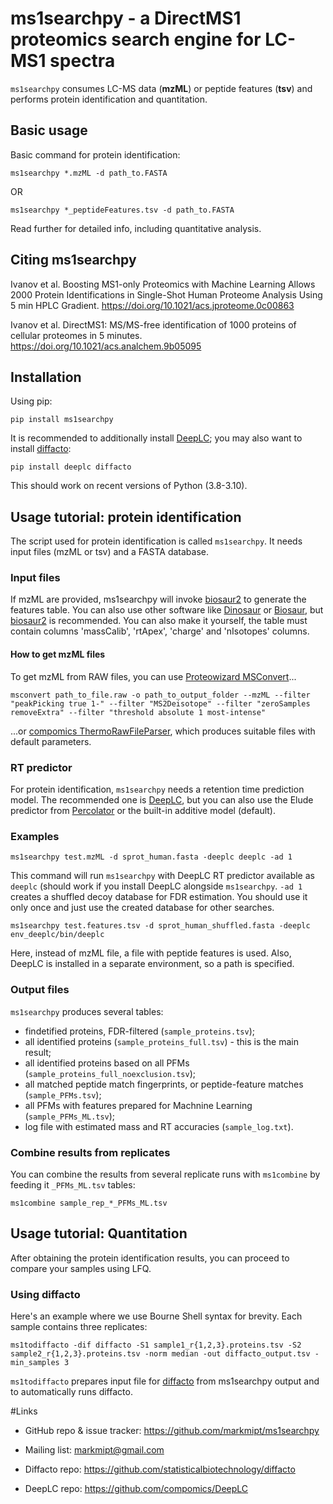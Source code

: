 # ms1searchpy - a DirectMS1 proteomics search engine for LC-MS1 spectra

`ms1searchpy` consumes LC-MS data (**mzML**) or peptide features (**tsv**) and performs protein identification and quantitation.

## Basic usage

Basic command for protein identification:

    ms1searchpy *.mzML -d path_to.FASTA

OR

    ms1searchpy *_peptideFeatures.tsv -d path_to.FASTA

Read further for detailed info, including quantitative analysis.

## Citing ms1searchpy

Ivanov et al. Boosting MS1-only Proteomics with Machine Learning Allows 2000 Protein Identifications in Single-Shot Human Proteome Analysis Using 5 min HPLC Gradient. https://doi.org/10.1021/acs.jproteome.0c00863

Ivanov et al. DirectMS1: MS/MS-free identification of 1000 proteins of cellular proteomes in 5 minutes. https://doi.org/10.1021/acs.analchem.9b05095

## Installation

Using pip:

    pip install ms1searchpy

It is recommended to additionally install [DeepLC](https://github.com/compomics/DeepLC); you may also want to install
[diffacto](https://github.com/statisticalbiotechnology/diffacto):

    pip install deeplc diffacto

This should work on recent versions of Python (3.8-3.10).

## Usage tutorial: protein identification

The script used for protein identification is called `ms1searchpy`. It needs input files (mzML or tsv) and a FASTA database.

### Input files

If mzML are provided, ms1searchpy will invoke [biosaur2](https://github.com/markmipt/biosaur2) to generate the features table.
You can also use other software like [Dinosaur](https://github.com/fickludd/dinosaur) or [Biosaur](https://github.com/abdrakhimov1/Biosaur),
but [biosaur2](https://github.com/markmipt/biosaur2) is recommended. You can also make it yourself,
the table must contain columns 'massCalib', 'rtApex', 'charge' and 'nIsotopes' columns.

#### How to get mzML files

To get mzML from RAW files, you can use [Proteowizard MSConvert](https://proteowizard.sourceforge.io/download.html)...

    msconvert path_to_file.raw -o path_to_output_folder --mzML --filter "peakPicking true 1-" --filter "MS2Deisotope" --filter "zeroSamples removeExtra" --filter "threshold absolute 1 most-intense"

...or [compomics ThermoRawFileParser](https://github.com/compomics/ThermoRawFileParser), which produces suitable files
with default parameters.

### RT predictor

For protein identification, `ms1searchpy` needs a retention time prediction model. The recommended one is [DeepLC](https://github.com/compomics/DeepLC),
but you can also use the Elude predictor from [Percolator](https://github.com/percolator/percolator) or the built-in additive model (default).

### Examples

    ms1searchpy test.mzML -d sprot_human.fasta -deeplc deeplc -ad 1

This command will run `ms1searchpy` with DeepLC RT predictor available as `deeplc` (should work if you install DeepLC
alongside `ms1searchpy`. `-ad 1` creates a shuffled decoy database for FDR estimation.
You should use it only once and just use the created database for other searches.

    ms1searchpy test.features.tsv -d sprot_human_shuffled.fasta -deeplc env_deeplc/bin/deeplc

Here, instead of mzML file, a file with peptide features is used. Also, DeepLC is installed in a separate environment, so
a path is specified.

### Output files

`ms1searchpy` produces several tables:
 - findetified proteins, FDR-filtered (`sample_proteins.tsv`);
 - all identified proteins (`sample_proteins_full.tsv`) - this is the main result;
 - all identified proteins based on all PFMs (`sample_proteins_full_noexclusion.tsv`);
 - all matched peptide match fingerprints, or peptide-feature matches (`sample_PFMs.tsv`);
 - all PFMs with features prepared for Machnine Learning (`sample_PFMs_ML.tsv`);
 - log file with estimated mass and RT accuracies (`sample_log.txt`).

### Combine results from replicates

You can combine the results from several replicate runs with `ms1combine` by feeding it `_PFMs_ML.tsv` tables:

    ms1combine sample_rep_*_PFMs_ML.tsv

## Usage tutorial: Quantitation

After obtaining the protein identification results, you can proceed to compare your samples using LFQ.

### Using diffacto

Here's an example where we use Bourne Shell syntax for brevity. Each sample contains three replicates:

    ms1todiffacto -dif diffacto -S1 sample1_r{1,2,3}.proteins.tsv -S2 sample2_r{1,2,3}.proteins.tsv -norm median -out diffacto_output.tsv -min_samples 3

`ms1todiffacto` prepares input file for [diffacto](https://github.com/statisticalbiotechnology/diffacto) from ms1searchpy output and to automatically runs diffacto.


#Links

- GitHub repo & issue tracker: https://github.com/markmipt/ms1searchpy
- Mailing list: markmipt@gmail.com

- Diffacto repo: https://github.com/statisticalbiotechnology/diffacto
- DeepLC repo: https://github.com/compomics/DeepLC
